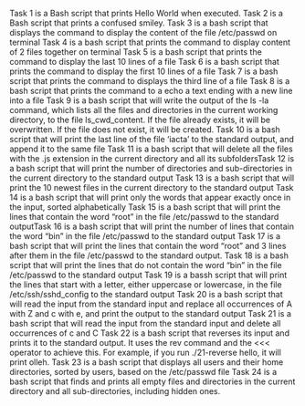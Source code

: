 Task 1 is a Bash script that prints Hello World when executed.
Task 2 is a Bash script that prints a confused smiley.
Task 3 is a bash script that displays the command to display the content of the file /etc/passwd on terminal
Task 4 is a bash script that prints the command to display content of 2 files together on terminal
Task 5 is a bash script that prints the command to display the last 10 lines of a file
Task 6 is a bash script that prints the command to display the first 10 lines of a file
Task 7 is a bash script that prints the command to displays the third line of a file
Task 8 is a bash script that prints the command to a echo a text ending with a new line into a file
Task 9 is a bash script that will write the output of the ls -la command, which lists all the files and directories in the current working directory, to the file ls_cwd_content. If the file already exists, it will be overwritten. If the file does not exist, it will be created.
Task 10 is a bash script that will print the last line of the file ‘iacta’ to the standard output, and append it to the same file
Task 11 is a bash script that will delete all the files with the .js extension in the current directory and all its subfoldersTask 12 is a bash script that will print the number of directories and sub-directories in the current directory to the standard output
Task 13 is a bash script that will print the 10 newest files in the current directory to the standard output
Task 14 is a bash script that will print only the words that appear exactly once in the input, sorted alphabetically
Task 15 is a bash script that will print the lines that contain the word “root” in the file /etc/passwd to the standard outputTask 16 is a bash script that will print the number of lines that contain the word “bin” in the file /etc/passwd to the standard output
Task 17 is a bash script that will print the lines that contain the word “root” and 3 lines after them in the file /etc/passwd to the standard output.
Task 18 is a bash script that will print the lines that do not contain the word “bin” in the file /etc/passwd to the standard output
Task 19 is a bassh script that will print the lines that start with a letter, either uppercase or lowercase, in the file /etc/ssh/sshd_config to the standard output
Task 20 is a bash script that will read the input from the standard input and replace all occurrences of A with Z and c with e, and print the output to the standard output
Task 21 is a bash script that  will read the input from the standard input and delete all occurrences of c and C
Task 22 is a bash script that reverses its input and prints it to the standard output. It uses the rev command and the <<< operator to achieve this. For example, if you run ./21-reverse hello, it will print olleh.
Task 23 is a bash script that displays all users and their home directories, sorted by users, based on the /etc/passwd file
Task 24 is a bash script that finds and prints all empty files and directories in the current directory and all sub-directories, including hidden ones.
